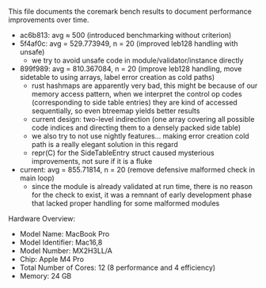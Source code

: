 This file documents the coremark bench results to document performance improvements over time.
- ac6b813: avg ≈ 500 (introduced benchmarking without criterion)
- 5f4af0c: avg = 529.773949, n = 20 (improved leb128 handling with unsafe)
    - we try to avoid unsafe code in module/validator/instance directly
- 899f989: avg = 810.367084, n = 20 (improve leb128 handling, move sidetable to using arrays, label error creation as cold paths)
    - rust hashmaps are apparently very bad, this might be because of our memory access pattern, when we interpret the control op codes (corresponding to side table entries) they are kind of accessed sequentially, so even btreemap yields better results
    - current design: two-level indirection (one array covering all possible code indices and directing them to a densely packed side table)
    - we also try to not use nightly features... making error creation cold path is a really elegant solution in this regard
    - repr(C) for the SideTableEntry struct caused mysterious improvements, not sure if it is a fluke
- current: avg = 855.71814, n = 20 (remove defensive malformed check in main loop)
    - since the module is already validated at run time, there is no reason for the check to exist, it was a remnant of early development phase that lacked proper handling for some malformed modules


Hardware Overview:
- Model Name: MacBook Pro
- Model Identifier: Mac16,8
- Model Number: MX2H3LL/A
- Chip: Apple M4 Pro
- Total Number of Cores: 12 (8 performance and 4 efficiency)
- Memory: 24 GB